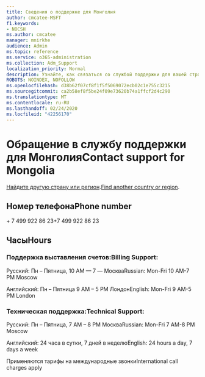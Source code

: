 ```yaml
---
title: Сведения о поддержке для Монголия
author: cmcatee-MSFT
f1.keywords:
- NOCSH
ms.author: cmcatee
manager: mnirkhe
audience: Admin
ms.topic: reference
ms.service: o365-administration
ms.collection: Adm_Support
localization_priority: Normal
description: Узнайте, как связаться со службой поддержки для вашей страны или региона.
ROBOTS: NOINDEX, NOFOLLOW
ms.openlocfilehash: d38b62f07cf8f1f5f5069072ecb02c1e755c3215
ms.sourcegitcommit: ca2b58ef8f5be24f09e73620b74a1ffcf2d4c290
ms.translationtype: MT
ms.contentlocale: ru-RU
ms.lasthandoff: 02/24/2020
ms.locfileid: "42256170"
---
```

# <a name="contact-support-for-mongolia"></a><span data-ttu-id="97983-103">Обращение в службу поддержки для Монголия</span><span class="sxs-lookup"><span data-stu-id="97983-103">Contact support for Mongolia</span></span>

<span data-ttu-id="97983-104">[Найдите другую страну или регион](../contact-support-for-business-products.md).</span><span class="sxs-lookup"><span data-stu-id="97983-104">[Find another country or region](../contact-support-for-business-products.md).</span></span>

## <a name="phone-number"></a><span data-ttu-id="97983-105">Номер телефона</span><span class="sxs-lookup"><span data-stu-id="97983-105">Phone number</span></span>
<span data-ttu-id="97983-106">+ 7 499 922 86 23</span><span class="sxs-lookup"><span data-stu-id="97983-106">+7 499 922 86 23</span></span>

## <a name="hours"></a><span data-ttu-id="97983-107">Часы</span><span class="sxs-lookup"><span data-stu-id="97983-107">Hours</span></span>
### <a name="billing-support"></a><span data-ttu-id="97983-108">Поддержка выставления счетов:</span><span class="sxs-lookup"><span data-stu-id="97983-108">Billing Support:</span></span>

<span data-ttu-id="97983-109">Русский: Пн – Пятница, 10 AM — 7 — Москва</span><span class="sxs-lookup"><span data-stu-id="97983-109">Russian: Mon-Fri 10 AM-7 PM Moscow</span></span>

<span data-ttu-id="97983-110">Английский: Пн – Пятница 9 AM – 5 PM Лондон</span><span class="sxs-lookup"><span data-stu-id="97983-110">English: Mon-Fri 9 AM-5 PM London</span></span>

### <a name="technical-support"></a><span data-ttu-id="97983-111">Техническая поддержка:</span><span class="sxs-lookup"><span data-stu-id="97983-111">Technical Support:</span></span>

<span data-ttu-id="97983-112">Русский: Пн – Пятница, 7 AM – 8 PM Москва</span><span class="sxs-lookup"><span data-stu-id="97983-112">Russian: Mon-Fri 7 AM-8 PM Moscow</span></span>

<span data-ttu-id="97983-113">Английский: 24 часа в сутки, 7 дней в неделю</span><span class="sxs-lookup"><span data-stu-id="97983-113">English: 24 hours a day, 7 days a week</span></span>

<span data-ttu-id="97983-114">Применяются тарифы на международные звонки</span><span class="sxs-lookup"><span data-stu-id="97983-114">International call charges apply</span></span>